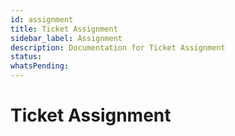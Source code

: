 ```yaml
---
id: assignment
title: Ticket Assignment
sidebar_label: Assignment
description: Documentation for Ticket Assignment
status: 
whatsPending: 
---
```


# Ticket Assignment

